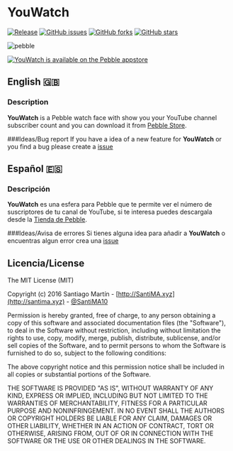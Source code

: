 # YouWatch 
[![Release](http://github-release-version.herokuapp.com/github/SantiMA10/YouWatch/release.png)](https://github.com/SantiMA10/YouWatch/releases)
[![GitHub issues](https://img.shields.io/github/issues/SantiMA10/YouWatch.svg)](https://github.com/SantiMA10/YouWatch/issues)
[![GitHub forks](https://img.shields.io/github/forks/SantiMA10/YouWatch.svg)](https://github.com/SantiMA10/YouWatch/network)
[![GitHub stars](https://img.shields.io/github/stars/SantiMA10/YouWatch.svg)](https://github.com/SantiMA10/YouWatch/stargazers)

![pebble](https://cloud.githubusercontent.com/assets/7255298/14931827/dcb7de14-0e6e-11e6-9440-9cbd60b1c0f5.png)

[![YouWatch is available on the Pebble appstore](http://pblweb.com/badge/547b9c31fb0797aeb3000082/orange/small)](https://apps.getpebble.com/applications/547b9c31fb0797aeb3000082)

## English 🇬🇧
### Description
**YouWatch** is a Pebble watch face with show you your YouTube channel subscriber count and you can download it from [Pebble Store](https://apps.getpebble.com/en_US/application/547b9c31fb0797aeb3000082).

###Ideas/Bug report
If you have a idea of a new feature for **YouWatch** or you find a bug please create a [issue](https://github.com/SantiMA10/YouWatch/issues)

## Español 🇪🇸
### Descripción
**YouWatch** es una esfera para Pebble que te permite ver el número de suscriptores de tu canal de YouTube, si te interesa puedes descargala desde la [Tienda de Pebble](https://apps.getpebble.com/en_US/application/547b9c31fb0797aeb3000082).

###Ideas/Avisa de errores
Si tienes alguna idea para añadir a **YouWatch** o encuentras algun error crea una [issue](https://github.com/SantiMA10/YouWatch/issues)

## Licencia/License

The MIT License (MIT)

Copyright (c) 2016 Santiago Martín - [http://SantiMA.xyz](http://santima.xyz) - [@SantiMA10](http://twitter.com)

Permission is hereby granted, free of charge, to any person obtaining a copy
of this software and associated documentation files (the "Software"), to deal
in the Software without restriction, including without limitation the rights
to use, copy, modify, merge, publish, distribute, sublicense, and/or sell
copies of the Software, and to permit persons to whom the Software is
furnished to do so, subject to the following conditions:

The above copyright notice and this permission notice shall be included in all
copies or substantial portions of the Software.

THE SOFTWARE IS PROVIDED "AS IS", WITHOUT WARRANTY OF ANY KIND, EXPRESS OR
IMPLIED, INCLUDING BUT NOT LIMITED TO THE WARRANTIES OF MERCHANTABILITY,
FITNESS FOR A PARTICULAR PURPOSE AND NONINFRINGEMENT. IN NO EVENT SHALL THE
AUTHORS OR COPYRIGHT HOLDERS BE LIABLE FOR ANY CLAIM, DAMAGES OR OTHER
LIABILITY, WHETHER IN AN ACTION OF CONTRACT, TORT OR OTHERWISE, ARISING FROM,
OUT OF OR IN CONNECTION WITH THE SOFTWARE OR THE USE OR OTHER DEALINGS IN THE
SOFTWARE.
